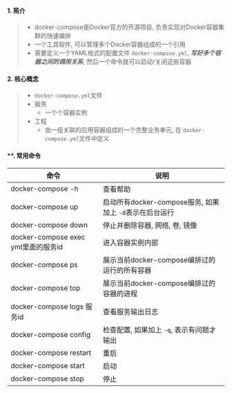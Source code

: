 #### 1. 简介

> - docker-compose是Docker官方的开源项目, 负责实现对Docker容器集群的快速编排
> - 一个工具软件, 可以管理多个Docker容器组成的一个引用
> - 需要定义一个YAML格式的配置文件 `docker-compose.yml`, ***写好多个容器之间的调用关系***, 然后一个命令就可以启动/关闭这些容器

#### 2. 核心概念

> - `docker-compose.yml`文件
> - 服务
>   - 一个个容器实例
> - 工程
>   - 由一组关联的应用容器组成的一个完整业务单元, 在 `docker-compose.yml`文件中定义

#### **. 常用命令

| 命令                                | 说明                                                      |
| ----------------------------------- | --------------------------------------------------------- |
| docker-compose -h                   | 查看帮助                                                  |
| docker-compose up                   | 启动所有docker-compose服务, 如果加上 `-d`表示在后台运行 |
| docker-compose down                 | 停止并删除容器, 网络, 卷, 镜像                            |
| docker-compose exec yml里面的服务id | 进入容器实例内部                                          |
| docker-compose ps                   | 展示当前docker-compose编排过的运行的所有容器              |
| docker-compose top                  | 展示当前docker-compose编排过的容器的进程                  |
| docker-compose logs 服务id          | 查看服务输出日志                                          |
| docker-compose config               | 检查配置, 如果加上 `-q`, 表示有问题才输出               |
| docker-compose restart              | 重启                                                      |
| docker-compose start                | 启动                                                      |
| docker-compose stop                 | 停止                                                      |
